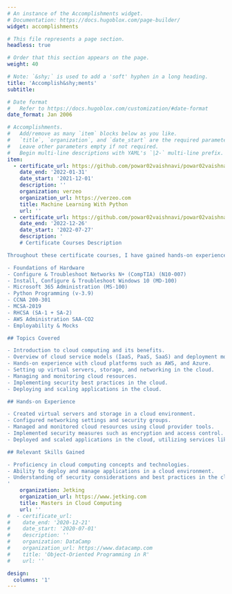 ```yaml
---
# An instance of the Accomplishments widget.
# Documentation: https://docs.hugoblox.com/page-builder/
widget: accomplishments

# This file represents a page section.
headless: true

# Order that this section appears on the page.
weight: 40

# Note: `&shy;` is used to add a 'soft' hyphen in a long heading.
title: 'Accomplish&shy;ments'
subtitle:

# Date format
#   Refer to https://docs.hugoblox.com/customization/#date-format
date_format: Jan 2006

# Accomplishments.
#   Add/remove as many `item` blocks below as you like.
#   `title`, `organization`, and `date_start` are the required parameters.
#   Leave other parameters empty if not required.
#   Begin multi-line descriptions with YAML's `|2-` multi-line prefix.
item:
  - certificate_url: https://github.com/powar02vaishnavi/powar02vaishnavi/raw/main/Certificates/Machine%20Learning%20With%20Python.pdf
    date_end: '2022-01-31'
    date_start: '2021-12-01'
    description: ''
    organization: verzeo
    organization_url: https://verzeo.com
    title: Machine Learning With Python 
    url: ''
  - certificate_url: https://github.com/powar02vaishnavi/powar02vaishnavi/raw/main/Certificates/MASTERS%20IN%20CLOUD%20COMPUTING.pdf
    date_end: '2022-12-26'
    date_start: '2022-07-27'
    description: '
    # Certificate Courses Description

Throughout these certificate courses, I have gained hands-on experience with the following topics:

- Foundations of Hardware 
- Configure & Troubleshoot Networks N+ (CompTIA) (N10-007)
- Install, Configure & Troubleshoot Windows 10 (MD-100)
- Microsoft 365 Administration (MS-100)
- Python Programming (v-3.9)
- CCNA 200-301
- MCSA-2019
- RHCSA (SA-1 + SA-2)
- AWS Administration SAA-CO2
- Employability & Mocks

## Topics Covered

- Introduction to cloud computing and its benefits.
- Overview of cloud service models (IaaS, PaaS, SaaS) and deployment models (public, private, hybrid).
- Hands-on experience with cloud platforms such as AWS, and Azure.
- Setting up virtual servers, storage, and networking in the cloud.
- Managing and monitoring cloud resources.
- Implementing security best practices in the cloud.
- Deploying and scaling applications in the cloud.

## Hands-on Experience

- Created virtual servers and storage in a cloud environment.
- Configured networking settings and security groups.
- Managed and monitored cloud resources using cloud provider tools.
- Implemented security measures such as encryption and access control.
- Deployed and scaled applications in the cloud, utilizing services like AWS Elastic Beanstalk or Azure App Services.

## Relevant Skills Gained

- Proficiency in cloud computing concepts and technologies.
- Ability to deploy and manage applications in a cloud environment.
- Understanding of security considerations and best practices in the cloud.
'
    organization: Jetking
    organization_url: https://www.jetking.com
    title: Masters in Cloud Computing
    url: ''
#  - certificate_url: 
#    date_end: '2020-12-21'
#    date_start: '2020-07-01'
#    description: ''
#    organization: DataCamp
#    organization_url: https://www.datacamp.com
#    title: 'Object-Oriented Programming in R'
#    url: ''

design:
  columns: '1'
---
```

